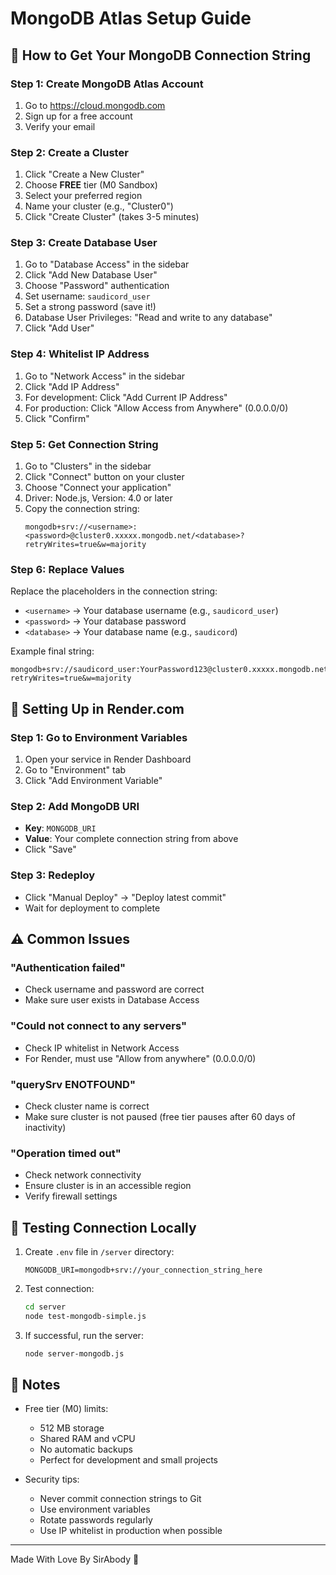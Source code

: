 # MongoDB Atlas Setup Guide

## 🚀 How to Get Your MongoDB Connection String

### Step 1: Create MongoDB Atlas Account
1. Go to https://cloud.mongodb.com
2. Sign up for a free account
3. Verify your email

### Step 2: Create a Cluster
1. Click "Create a New Cluster"
2. Choose **FREE** tier (M0 Sandbox)
3. Select your preferred region
4. Name your cluster (e.g., "Cluster0")
5. Click "Create Cluster" (takes 3-5 minutes)

### Step 3: Create Database User
1. Go to "Database Access" in the sidebar
2. Click "Add New Database User"
3. Choose "Password" authentication
4. Set username: `saudicord_user`
5. Set a strong password (save it!)
6. Database User Privileges: "Read and write to any database"
7. Click "Add User"

### Step 4: Whitelist IP Address
1. Go to "Network Access" in the sidebar
2. Click "Add IP Address"
3. For development: Click "Add Current IP Address"
4. For production: Click "Allow Access from Anywhere" (0.0.0.0/0)
5. Click "Confirm"

### Step 5: Get Connection String
1. Go to "Clusters" in the sidebar
2. Click "Connect" button on your cluster
3. Choose "Connect your application"
4. Driver: Node.js, Version: 4.0 or later
5. Copy the connection string:
   ```
   mongodb+srv://<username>:<password>@cluster0.xxxxx.mongodb.net/<database>?retryWrites=true&w=majority
   ```

### Step 6: Replace Values
Replace the placeholders in the connection string:
- `<username>` → Your database username (e.g., `saudicord_user`)
- `<password>` → Your database password
- `<database>` → Your database name (e.g., `saudicord`)

Example final string:
```
mongodb+srv://saudicord_user:YourPassword123@cluster0.xxxxx.mongodb.net/saudicord?retryWrites=true&w=majority
```

## 🔧 Setting Up in Render.com

### Step 1: Go to Environment Variables
1. Open your service in Render Dashboard
2. Go to "Environment" tab
3. Click "Add Environment Variable"

### Step 2: Add MongoDB URI
- **Key**: `MONGODB_URI`
- **Value**: Your complete connection string from above
- Click "Save"

### Step 3: Redeploy
- Click "Manual Deploy" → "Deploy latest commit"
- Wait for deployment to complete

## ⚠️ Common Issues

### "Authentication failed"
- Check username and password are correct
- Make sure user exists in Database Access

### "Could not connect to any servers"
- Check IP whitelist in Network Access
- For Render, must use "Allow from anywhere" (0.0.0.0/0)

### "querySrv ENOTFOUND"
- Check cluster name is correct
- Make sure cluster is not paused (free tier pauses after 60 days of inactivity)

### "Operation timed out"
- Check network connectivity
- Ensure cluster is in an accessible region
- Verify firewall settings

## 🧪 Testing Connection Locally

1. Create `.env` file in `/server` directory:
   ```env
   MONGODB_URI=mongodb+srv://your_connection_string_here
   ```

2. Test connection:
   ```bash
   cd server
   node test-mongodb-simple.js
   ```

3. If successful, run the server:
   ```bash
   node server-mongodb.js
   ```

## 📝 Notes

- Free tier (M0) limits:
  - 512 MB storage
  - Shared RAM and vCPU
  - No automatic backups
  - Perfect for development and small projects

- Security tips:
  - Never commit connection strings to Git
  - Use environment variables
  - Rotate passwords regularly
  - Use IP whitelist in production when possible

---

Made With Love By SirAbody 💝
